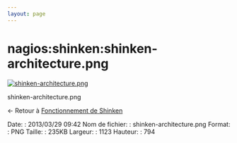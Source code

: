 ```yaml
---
layout: page
---
```


nagios:shinken:shinken-architecture.png
=======================================

[![shinken-architecture.png](../..//assets/media/nagios/shinken/shinken-architecture.png@cache=&w=900&h=636 "shinken-architecture.png")](../..//assets/media/nagios/shinken/shinken-architecture.png@cache= "Afficher le fichier original")

shinken-architecture.png

← Retour à [Fonctionnement de
Shinken](../../../shinken/shinken-work.html "shinken:shinken-work")

Date:
:   2013/03/29 09:42
Nom de fichier:
:   shinken-architecture.png
Format:
:   PNG
Taille:
:   235KB
Largeur:
:   1123
Hauteur:
:   794

